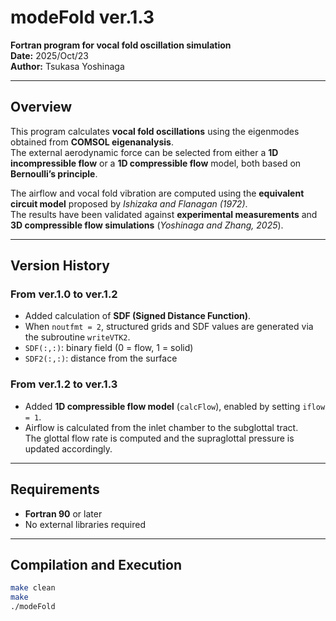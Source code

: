 # modeFold ver.1.3

**Fortran program for vocal fold oscillation simulation**  
**Date:** 2025/Oct/23  
**Author:** Tsukasa Yoshinaga  

---

## Overview

This program calculates **vocal fold oscillations** using the eigenmodes obtained from **COMSOL eigenanalysis**.  
The external aerodynamic force can be selected from either a **1D incompressible flow** or a **1D compressible flow** model, both based on **Bernoulli’s principle**.

The airflow and vocal fold vibration are computed using the **equivalent circuit model** proposed by *Ishizaka and Flanagan (1972)*.  
The results have been validated against **experimental measurements** and **3D compressible flow simulations** (*Yoshinaga and Zhang, 2025*).

---

## Version History

### From ver.1.0 to ver.1.2
- Added calculation of **SDF (Signed Distance Function)**.  
- When `noutfmt = 2`, structured grids and SDF values are generated via the subroutine `writeVTK2`.  
- `SDF(:,:)`: binary field (0 = flow, 1 = solid)  
- `SDF2(:,:)`: distance from the surface  

### From ver.1.2 to ver.1.3
- Added **1D compressible flow model** (`calcFlow`), enabled by setting `iflow = 1`.  
- Airflow is calculated from the inlet chamber to the subglottal tract.  
  The glottal flow rate is computed and the supraglottal pressure is updated accordingly.

---

## Requirements

- **Fortran 90** or later  
- No external libraries required  

---

## Compilation and Execution

```bash
make clean
make
./modeFold
